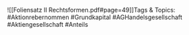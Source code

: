 
![[Foliensatz II Rechtsformen.pdf#page=49]]Tags & Topics:
   #Aktionrebernommen
   #Grundkapital
   #AGHandelsgesellschaft
   #Aktiengesellschaft
   #Anteils